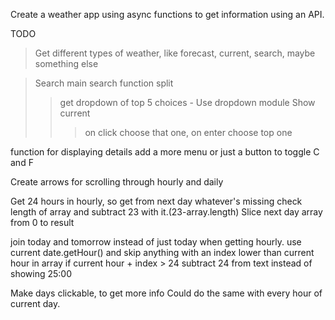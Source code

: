 Create a weather app using async functions to get information using an API.

TODO

> Get different types of weather, like forecast, current, search, maybe something else

>Search
> main search function split 
>> get dropdown of top 5 choices - Use dropdown module
>> Show current
>>> on click choose that one, on enter choose top one

function for displaying details
add a more menu or just a button to toggle C and F

Create arrows for scrolling through hourly and daily


Get 24 hours in hourly, so get from next day whatever's missing
check length of array and subtract 23 with it.(23-array.length)
Slice next day array from 0 to result

join today and tomorrow instead of just today when getting hourly.
use current date.getHour() and skip anything with an index lower than current hour in array
if current hour + index > 24 subtract 24 from text instead of showing 25:00


Make days clickable, to get more info
Could do the same with every hour of current day.